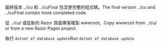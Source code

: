 <span data-ttu-id="81543-101">最終版本 ../cu 和 ../cuFinal 包含更完整的程式碼。</span><span class="sxs-lookup"><span data-stu-id="81543-101">The final version ../cu and ../cuFinal contain more completed code.</span></span>

<span data-ttu-id="81543-102">從 ../cu/ 或從新的 Razor 頁面專案複製 wwwroot。</span><span class="sxs-lookup"><span data-stu-id="81543-102">Copy wwwroot from ../cu/ or from a new Razor Pages project.</span></span>

<span data-ttu-id="81543-103">執行 `dotnet ef database update`</span><span class="sxs-lookup"><span data-stu-id="81543-103">Run `dotnet ef database update`</span></span>
